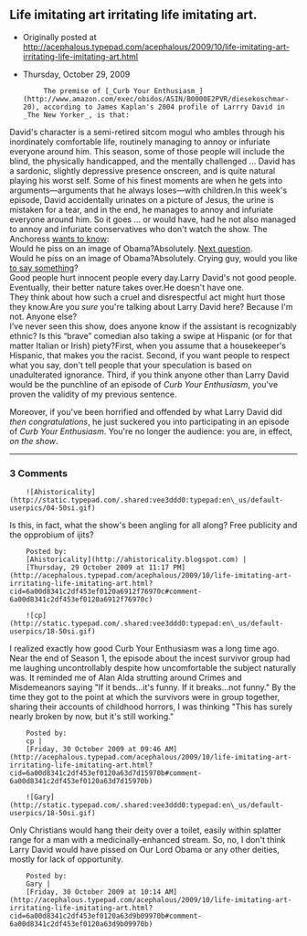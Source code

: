 ## Life imitating art irritating life imitating art.

 * Originally posted at http://acephalous.typepad.com/acephalous/2009/10/life-imitating-art-irritating-life-imitating-art.html
 * Thursday, October 29, 2009



			The premise of [_Curb Your Enthusiasm_](http://www.amazon.com/exec/obidos/ASIN/B0000E2PVR/diesekoschmar-20), according to James Kaplan's 2004 profile of Larrry David in _The New Yorker_, is that:  
David's
character is a semi-retired sitcom mogul who ambles through his
inordinately comfortable life, routinely managing to annoy or infuriate
everyone around him. This season, some of those people will include the
blind, the physically handicapped, and the mentally challenged ...
David has a sardonic, slightly depressive presence onscreen, and is
quite natural playing his worst self. Some of his finest moments are
when he gets into arguments—arguments that he always loses—with
children.In this week's episode, David accidentally
urinates on a picture of Jesus, the urine is mistaken for a tear, and
in the end, he manages to annoy and infuriate everyone around him. So
it goes ... or would have, had he not also managed to annoy and
infuriate conservatives who don't watch the show. The Anchoress [wants to know](http://www.firstthings.com/blogs/theanchoress/2009/10/28/would-he-piss-on-an-image-of-obama/):  
Would he piss on an image of Obama?Absolutely. [Next question](http://pajamasmedia.com/instapundit/87494/).  
Would he piss on an image of Obama?Absolutely. Crying guy, would you like [to say something](http://bighollywood.breitbart.com/jjmnolte/2009/10/29/pissing-on-jesus-hollywood-hates-us-exhibit-11567/)?  
Good people hurt innocent people every day.Larry David's not good people.  
Eventually, their better nature takes over.He doesn't have one.  
They think about how such a cruel and disrespectful act might hurt those they know.Are you _sure_ you're talking about Larry David here? Because I'm not. Anyone else?   
I’ve
never seen this show, does anyone know if the assistant is recognizably
ethnic? Is this “brave” comedian also taking a swipe at Hispanic (or
for that matter Italian or Irish) piety?First, when you
assume that a housekeeper's Hispanic, that makes you the racist.
Second, if you want people to respect what you say, don't tell people
that your speculation is based on unadulterated ignorance. Third, if
you think anyone other than Larry David would be the punchline of an
episode of _Curb Your Enthusiasm_, you've proven the validity of my previous sentence.   

Moreover, if you've been horrified and offended by what Larry David did _then congratulations_, he just suckered you into participating in an episode of _Curb Your Enthusiasm_. You're no longer the audience: you are, in effect, _on the show_.
		

* * *

### 3 Comments 

		

                
[]()

	

		![Ahistoricality](http://static.typepad.com/.shared:vee3ddd0:typepad:en\_us/default-userpics/04-50si.gif)
	

	

		

Is this, in fact, what the show's been angling for all along? Free publicity and the opprobium of ijits?

	

		Posted by:
		[Ahistoricality](http://ahistoricality.blogspot.com) |
		[Thursday, 29 October 2009 at 11:17 PM](http://acephalous.typepad.com/acephalous/2009/10/life-imitating-art-irritating-life-imitating-art.html?cid=6a00d8341c2df453ef0120a6912f76970c#comment-6a00d8341c2df453ef0120a6912f76970c)

[]()

	

		![cp](http://static.typepad.com/.shared:vee3ddd0:typepad:en\_us/default-userpics/18-50si.gif)
	

	

		

I realized exactly how good Curb Your Enthusiasm was a long time ago.  Near the end of Season 1, the episode about the incest survivor group had me laughing uncontrollably despite how uncomfortable the subject naturally was.  It  reminded me of Alan Alda strutting around Crimes and Misdemeanors saying "If it bends...it's funny.  If it breaks...not funny."  By the time they got to the point at which the survivors were in group together, sharing their accounts of childhood horrors, I was thinking "This has surely nearly broken by now, but it's still working."

	

		Posted by:
		cp |
		[Friday, 30 October 2009 at 09:46 AM](http://acephalous.typepad.com/acephalous/2009/10/life-imitating-art-irritating-life-imitating-art.html?cid=6a00d8341c2df453ef0120a63d7d15970b#comment-6a00d8341c2df453ef0120a63d7d15970b)

[]()

	

		![Gary](http://static.typepad.com/.shared:vee3ddd0:typepad:en\_us/default-userpics/18-50si.gif)
	

	

		

Only Christians would hang their deity over a toilet, easily within splatter range for a man with a medicinally-enhanced stream.  So, no, I don't think Larry David would have pissed on Our Lord Obama or any other deities, mostly for lack of opportunity.

	

		Posted by:
		Gary |
		[Friday, 30 October 2009 at 10:14 AM](http://acephalous.typepad.com/acephalous/2009/10/life-imitating-art-irritating-life-imitating-art.html?cid=6a00d8341c2df453ef0120a63d9b09970b#comment-6a00d8341c2df453ef0120a63d9b09970b)

		

        